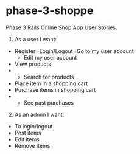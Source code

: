 # phase-3-shoppe
Phase 3 Rails Online Shop App
User Stories:
1. As a user I want:
  - Register
  -Login/Logout
  -Go to my user account
    - Edit my user account
  - View products
  - * Search for products
  - Place item in a shopping cart
  - Purchase items in shopping cart
  - * See past purchases
2. As an admin I want:
  - To login/logout
  - Post items
  - Edit items
  - Remove items
